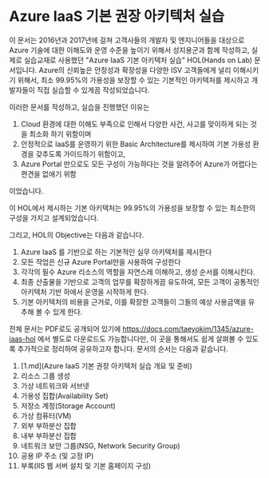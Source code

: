 # Azure IaaS 기본 권장 아키텍처 실습

이 문서는 2016년과 2017년에 걸쳐 고객사들의 개발자 및 엔지니어들을 대상으로 Azure 기술에 대한 이해도와 운영 수준을 높이기 위해서
성지용군과 함께 작성하고, 실제로 실습교재로 사용했던 "Azure IaaS 기본 아키텍처 실습" HOL(Hands on Lab) 문서입니다.
Azure의 신뢰높은 안정성과 확장성을 다양한 ISV 고객들에게 널리 이해시키기 위해서, 최소 99.95%의 가용성을 보장할 수 있는 기본적인 아키텍처를 제시하고 개발자들이 직접 실습할 수 있게끔 작성되었습니다.

이러한 문서를 작성하고, 실습을 진행했던 이유는 

1. Cloud 환경에 대한 이해도 부족으로 인해서 다양한 사건, 사고를 맞이하게 되는 것을 최소화 하기 위함이며
2. 안정적으로 IaaS를 운영하기 위한 Basic Architecture를 제시하여 기본 가용성 환경을 갖추도록 가이드하기 위함이고,
3. Azure Portal 만으로도 모든 구성이 가능하다는 것을 알려주어 Azure가 어렵다는 편견을 없애기 위함

이었습니다.

이 HOL에서 제시하는 기본 아키텍처는 99.95%의 가용성을 보장할 수 있는 최소한의 구성을 가지고 설계되었습니다. 

그리고, HOL의 Objective는 다음과 같습니다.

1. Azure IaaS 를 기반으로 하는 기본적인 실무 아키텍처를 제시한다
2. 모든 작업은 신규 Azure Portal만을 사용하여 구성한다
3. 각각의 필수 Azure 리소스의 역할을 자연스레 이해하고, 생성 순서를 이해시킨다.
4. 최종 산출물을 기반으로 고객의 업무를 확장하게끔 유도하여, 모든 고객이 공통적인 아키텍처 기반 하에서 운영을 시작하게 한다.
5. 기본 아키텍처의 비용을 근거로, 이를 확장한 고객들이 그들의 예상 사용금액을 유추해 볼 수 있게 한다.

전체 문서는 PDF로도 공개되어 있기에 https://docs.com/taeyokim/1345/azure-iaas-hol 에서 별도로 다운로드도 가능합니다만, 이 곳을 통해서도 쉽게 살펴볼 수 있도록 추가적으로 정리하여 공유하고자 합니다.
문서의 순서는 다음과 같습니다.

1.  [1.md](Azure IaaS 기본 권장 아키텍처 실습 개요 및 준비)
2.	리소스 그룹 생성
3.	가상 네트워크와 서브넷
4.	가용성 집합(Availability Set)
5.	저장소 계정(Storage Account) 
6.	가상 컴퓨터(VM)
7.	외부 부하분산 집합
8.	내부 부하분산 집합 
9.	네트워크 보안 그룹(NSG, Network Security Group)
10.	공용 IP 주소 (및 고정 IP)
11. 부록(IIS 웹 서버 설치 및 기본 홈페이지 구성)
